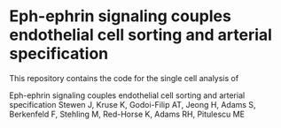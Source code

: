 # Eph-ephrin signaling couples endothelial cell sorting and arterial specification

This repository contains the code for the single cell analysis of 

Eph-ephrin signaling couples endothelial cell sorting and arterial specification
Stewen J, Kruse K, Godoi-Filip AT, Jeong H, Adams S, Berkenfeld F, Stehling M, Red-Horse K, Adams RH, Pitulescu ME
